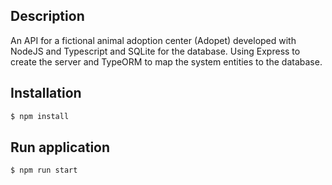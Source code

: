 ## Description

An API for a fictional animal adoption center (Adopet) developed with NodeJS and Typescript and SQLite for the database. Using Express to create the server and TypeORM to map the system entities to the database.

## Installation

```bash
$ npm install
```

## Run application

```bash
$ npm run start
```
